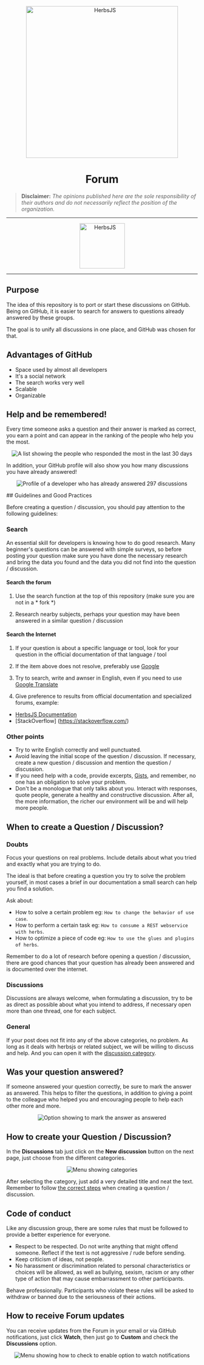 <p align="center">
<img src="https://herbsjs.org/img/logo-herbsjs.png" width="400" alt="HerbsJS">
</p>
<h1 align="center">Forum</h1>

> **Disclaimer:** _The opinions published here are the sole responsibility of their authors and do not necessarily reflect the position of the organization._

_____

<p align="center">
  <a href="https://github.com/herbsjs/forum/discussions"><img src="https://raw.githubusercontent.com/herbsjs/forum/main/assets/join.png" alt="HerbsJS" width="119" /></a>
</p>

_____

## Purpose

The idea of this repository is to port or start these discussions on GitHub. Being on GitHub, it is easier to search for answers to questions already answered by these groups.

The goal is to unify all discussions in one place, and GitHub was chosen for that.


## Advantages of GitHub

* Space used by almost all developers
* It's a social network
* The search works very well
* Scalable
* Organizable

## Help and be remembered!

Every time someone asks a question and their answer is marked as correct, you earn a point and can appear in the ranking of the people who help you the most.


<p align="center">
  <img src="https://raw.githubusercontent.com/herbsjs/forum/main/assets/ranking.png" alt="A list showing the people who responded the most in the last 30 days" />
</p>

In addition, your GitHub profile will also show you how many discussions you have already answered!

<p align="center">
  <img src="https://raw.githubusercontent.com/herbsjs/forum/main/assets/badge.png" alt="Profile of a developer who has already answered 297 discussions" />
</p>
## Guidelines and Good Practices

Before creating a question / discussion, you should pay attention to the following guidelines:

### Search

An essential skill for developers is knowing how to do good research. Many beginner's questions can be answered with simple surveys, so before posting your question make sure you have done the necessary research and bring the data you found and the data you did not find into the question / discussion.

#### Search the forum

1. Use the search function at the top of this repository (make sure you are not in a * fork *)

2. Research nearby subjects, perhaps your question may have been answered in a similar question / discussion

#### Search the Internet

1. If your question is about a specific language or tool, look for your question in the official documentation of that language / tool

2. If the item above does not resolve, preferably use [Google](https://www.google.com)

3. Try to search, write and awnser in English, even if you need to use [Google Translate](https://translate.google.com)

4. Give preference to results from official documentation and specialized forums, example:
  * [HerbsJS Documentation](https://herbsjs.org)
  * [StackOverflow] (https://stackoverflow.com/)

### Other points

* Try to write English correctly and well punctuated.
* Avoid leaving the initial scope of the question / discussion. If necessary, create a new question / discussion and mention the question / discussion.
* If you need help with a code, provide excerpts, [Gists](https://gist.github.com/), and remember, no one has an obligation to solve your problem.
* Don't be a monologue that only talks about you. Interact with responses, quote people, generate a healthy and constructive discussion. After all, the more information, the richer our environment will be and will help more people.

## When to create a Question / Discussion?

### Doubts

Focus your questions on real problems. Include details about what you tried and exactly what you are trying to do.

The ideal is that before creating a question you try to solve the problem yourself, in most cases a brief in our documentation a small search can help you find a solution.

Ask about:
- How to solve a certain problem eg: `How to change the behavior of use case`.
- How to perform a certain task eg: `How to consume a REST webservice with herbs`.
- How to optimize a piece of code eg: `How to use the glues and plugins of herbs`.

Remember to do a lot of research before opening a question / discussion, there are good chances that your question has already been answered and is documented over the internet.

### Discussions

Discussions are always welcome, when formulating a discussion, try to be as direct as possible about what you intend to address, if necessary open more than one thread, one for each subject.

### General

If your post does not fit into any of the above categories, no problem. As long as it deals with herbsjs or related subject, we will be willing to discuss and help. And you can open it with the [discussion category](https://github.com/herbsjs/forum/discussions/categories/general).

## Was your question answered?

If someone answered your question correctly, be sure to mark the answer as answered. This helps to filter the questions, in addition to giving a point to the colleague who helped you and encouraging people to help each other more and more.

<p align="center">
  <img src="https://raw.githubusercontent.com/herbsjs/forum/main/assets/mark-answer.png" alt="Option showing to mark the answer as answered" />
</p>

## How to create your Question / Discussion?

In the **Discussions** tab just click on the **New discussion** button on the next page, just choose from the different categories.

<p align="center">
  <img src="https://raw.githubusercontent.com/herbsjs/forum/main/assets/discussion-categories.png" alt="Menu showing categories" />
</p>

After selecting the category, just add a very detailed title and neat the text. Remember to follow [the correct steps](CONTRIBUTING.md) when creating a question / discussion.

## Code of conduct

Like any discussion group, there are some rules that must be followed to provide a better experience for everyone.

* Respect to be respected. Do not write anything that might offend someone. Reflect if the text is not aggressive / rude before sending.
* Keep criticism of ideas, not people.
* No harassment or discrimination related to personal characteristics or choices will be allowed, as well as bullying, sexism, racism or any other type of action that may cause embarrassment to other participants.

Behave professionally. Participants who violate these rules will be asked to withdraw or banned due to the seriousness of their actions.

## How to receive Forum updates

You can receive updates from the Forum in your email or via GitHub notifications, just click **Watch**, then just go to **Custom** and check the **Discussions** option.

<p align="center">
  <img src="https://raw.githubusercontent.com/herbsjs/forum/main/assets/watch.png" alt="Menu showing how to check to enable option to watch notifications" />
</p>

